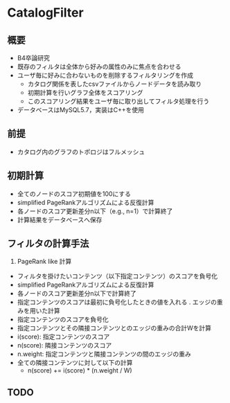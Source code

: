 # CatalogFilter
## 概要
- B4卒論研究
- 既存のフィルタは全体から好みの属性のみに焦点を合わせる
- ユーザ毎に好みに合わないものを削除するフィルタリングを作成
  - カタログ関係を表したcsvファイルからノードデータを読み取り
  - 初期計算を行いグラフ全体をスコアリング
  - このスコアリング結果をユーザ毎に取り出してフィルタ処理を行う
- データベースはMySQL5.7，実装はC++を使用
## 前提
- カタログ内のグラフのトポロジはフルメッシュ
## 初期計算
- 全てのノードのスコア初期値を100にする
- simplified PageRankアルゴリズムによる反復計算
- 各ノードのスコア更新差分n以下（e.g., n=1）で計算終了
- 計算結果をデータベースへ保存
## フィルタの計算手法
1. PageRank like 計算
- フィルタを掛けたいコンテンツ（以下指定コンテンツ）のスコアを負号化
- simplified PageRankアルゴリズムによる反復計算
- 各ノードのスコア更新差分n以下で計算終了
- 指定コンテンツのスコアは最初に負号化したときの値を入れる
. エッジの重みを用いた計算
- 指定コンテンツのスコアを負号化
- 指定コンテンツとその隣接コンテンツとのエッジの重みの合計Wを計算
- i(score): 指定コンテンツのスコア
- n(score): 隣接コンテンツのスコア
- n.weight: 指定コンテンツと隣接コンテンツの間のエッジの重み
- 全ての隣接コンテンツに対して以下の計算
  - n(score) += i(score) * (n.weight / W)
## TODO
